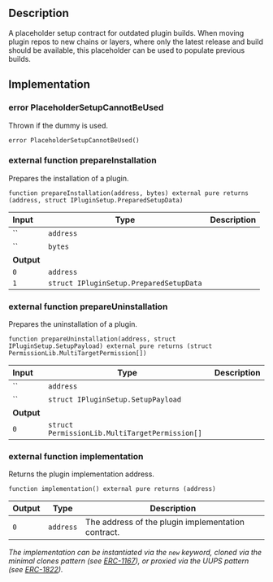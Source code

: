 
## Description

A placeholder setup contract for outdated plugin builds. When moving plugin repos to new chains or layers, where only the latest release and build should be available, this placeholder can be used to populate previous builds.

## Implementation

###  error PlaceholderSetupCannotBeUsed

Thrown if the dummy is used.

```solidity
error PlaceholderSetupCannotBeUsed() 
```

### external function prepareInstallation

Prepares the installation of a plugin.

```solidity
function prepareInstallation(address, bytes) external pure returns (address, struct IPluginSetup.PreparedSetupData) 
```

| Input | Type | Description |
|:----- | ---- | ----------- |
| `` | `address` |  |
| `` | `bytes` |  |
| **Output** | |
|  `0`  | `address` |  |
|  `1`  | `struct IPluginSetup.PreparedSetupData` |  |

### external function prepareUninstallation

Prepares the uninstallation of a plugin.

```solidity
function prepareUninstallation(address, struct IPluginSetup.SetupPayload) external pure returns (struct PermissionLib.MultiTargetPermission[]) 
```

| Input | Type | Description |
|:----- | ---- | ----------- |
| `` | `address` |  |
| `` | `struct IPluginSetup.SetupPayload` |  |
| **Output** | |
|  `0`  | `struct PermissionLib.MultiTargetPermission[]` |  |

### external function implementation

Returns the plugin implementation address.

```solidity
function implementation() external pure returns (address) 
```

| Output | Type | Description |
| ------ | ---- | ----------- |
|  `0`  | `address` | The address of the plugin implementation contract. |

*The implementation can be instantiated via the `new` keyword, cloned via the minimal clones pattern (see [ERC-1167](https://eips.ethereum.org/EIPS/eip-1167)), or proxied via the UUPS pattern (see [ERC-1822](https://eips.ethereum.org/EIPS/eip-1822)).*
<!--CONTRACT_END-->

